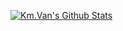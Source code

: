 [![Km.Van's Github Stats](https://github-readme-stats.vercel.app/api?username=kmvan&count_private=true&show_icons=true)](https://github.com/anuraghazra/github-readme-stats)
